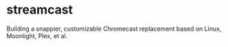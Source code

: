 # streamcast
Building a snappier, customizable Chromecast replacement based on Linux, Moonlight, Plex, et al.
